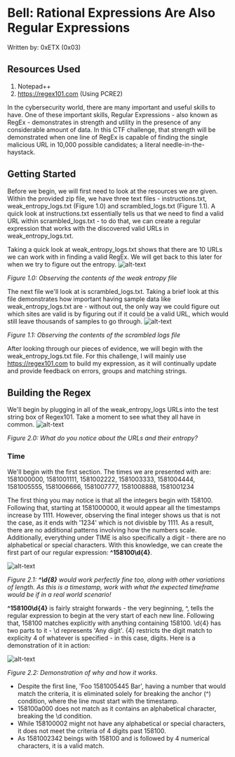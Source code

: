 # Bell: Rational Expressions Are Also Regular Expressions
Written by: 0xETX (0x03)

## Resources Used
1. Notepad++
2. https://regex101.com (Using PCRE2)

In the cybersecurity world, there are many important and useful skills to have. One of these important skills, Regular Expressions - also known as RegEx - demonstrates in strength and utility in the presence of any considerable amount of data. In this CTF challenge, that strength will be demonstrated when one line of RegEx is capable of finding the single malicious URL in 10,000 possible candidates; a literal needle-in-the-haystack.

## Getting Started
Before we begin, we will first need to look at the resources we are given. Within the provided zip file, we have three text files - instructions.txt, weak_entropy_logs.txt (Figure 1.0) and scrambled_logs.txt (Figure 1.1). A quick look at instructions.txt essentially tells us that we need to find a valid URL within scrambled_logs.txt - to do that, we can create a regular expression that works with the discovered valid URLs in weak_entropy_logs.txt.

Taking a quick look at weak_entropy_logs.txt shows that there are 10 URLs we can work with in finding a valid RegEx. We will get back to this later for when we try to figure out the entropy.
![alt-text](https://github.com/0xETX/ISSessions-2021-CTF/blob/main/RationalExpressions/Images/weakentropy.PNG "weak_entropy_logs.txt")

*Figure 1.0: Observing the contents of the weak entropy file*

The next file we'll look at is scrambled_logs.txt. Taking a brief look at this file demonstrates how important having sample data like weak_entropy_logs.txt are - without out, the only way we could figure out which sites are valid is by figuring out if it could be a valid URL, which would still leave thousands of samples to go through.
![alt-text](https://github.com/0xETX/ISSessions-2021-CTF/blob/main/RationalExpressions/Images/scrambledlogs.PNG "scrambled_logs.txt")

*Figure 1.1: Observing the contents of the scrambled logs file*

After looking through our pieces of evidence, we will begin with the weak_entropy_logs.txt file. For this challenge, I will mainly use https://regex101.com to build my expression, as it will continually update and provide feedback on errors, groups and matching strings.

## Building the Regex
We'll begin by plugging in all of the weak_entropy_logs URLs into the test string box of Regex101. Take a moment to see what they all have in common.
![alt-text](https://github.com/0xETX/ISSessions-2021-CTF/blob/main/RationalExpressions/Images/regex101.PNG "🤔")

*Figure 2.0: What do you notice about the URLs and their entropy?*

### Time
We'll begin with the first section. The times we are presented with are:
1581000000, 1581001111, 1581002222, 1581003333, 1581004444, 1581005555, 1581006666, 1581007777, 1581008888, 1581001234

The first thing you may notice is that all the integers begin with 158100. Following that, starting at 1581000000, it would appear all the timestamps increase by 1111. However, observing the final integer shows us that is not the case, as it ends with '1234' which is not divisble by 1111. As a result, there are no additional patterns involving how the numbers scale. Additionally, everything under TIME is also specifically a digit - there are no alphabetical or special characters. With this knowledge, we can create the first part of our regular expression: **^158100\d{4}**.

![alt-text](https://github.com/0xETX/ISSessions-2021-CTF/blob/main/RationalExpressions/Images/1581.PNG "The first part of the regular expression.")

*Figure 2.1: **^\d{8}** would work perfectly fine too, along with other variations of length. As this is a timestamp, work with what the expected timeframe would be if in a real world scenario!*

**^158100\d{4}** is fairly straight forwards - the very beginning, ^, tells the regular expression to begin at the very start of each new line. Following that, 158100 matches explicitly with anything containing 158100. \d{4} has two parts to it - \d represents 'Any digit'. {4} restricts the digit match to explicity 4 of whatever is specified - in this case, digits. Here is a demonstration of it in action:

![alt-text](https://github.com/0xETX/ISSessions-2021-CTF/blob/main/RationalExpressions/Images/regexpart1.PNG "Testing part 1")

*Figure 2.2: Demonstration of why and how it works.*

  * Despite the first line, 'Foo 1581005445 Bar', having a number that would match the criteria, it is eliminated solely for breaking the anchor (^) condition, where the line must start with the timestamp.
  * 158100a000 does not match as it contains an alphabetical character, breaking the \d condition.
  * While 158100002 might not have any alphabetical or special characters, it does not meet the criteria of 4 digits past 158100.
  * As 1581002342 beings with 158100 and is followed by 4 numerical characters, it is a valid match.
